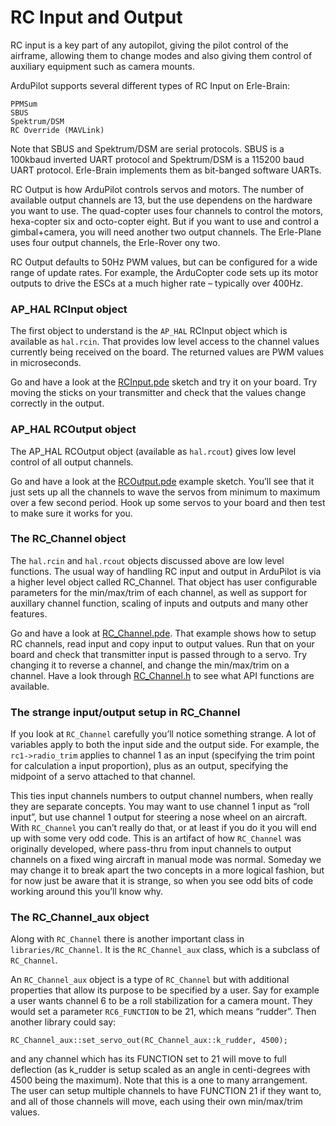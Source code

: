 # RC Input and Output

RC input is a key part of any autopilot, giving the pilot control of the airframe, allowing them to change modes and also giving them control of auxiliary equipment such as camera mounts.

ArduPilot supports several different types of RC Input on Erle-Brain:

    PPMSum 
    SBUS 
    Spektrum/DSM 
    RC Override (MAVLink)

Note that SBUS and Spektrum/DSM are serial protocols. SBUS is a 100kbaud inverted UART protocol and Spektrum/DSM is a 115200 baud UART protocol. Erle-Brain implements them as bit-banged software UARTs.

RC Output is how ArduPilot controls servos and motors. The number of available output channels are 13, but the use dependens on the hardware you want to use. The quad-copter uses four channels to control the motors, hexa-copter six and octo-copter eight. But if you want to use and control a gimbal+camera, you will need another two output channels. The Erle-Plane uses four output channels, the Erle-Rover ony two. 

RC Output defaults to 50Hz PWM values, but can be configured for a wide range of update rates. For example, the ArduCopter code sets up its motor outputs to drive the ESCs at a much higher rate – typically over 400Hz.

### AP_HAL RCInput object

The first object to understand is the `AP_HAL` RCInput object which is available as `hal.rcin`. That provides low level access to the channel values currently being received on the board. The returned values are PWM values in microseconds.

Go and have a look at the [RCInput.pde](https://github.com/erlerobot/ardupilot/blob/master/libraries/AP_HAL/examples/RCInput/RCInput.pde) sketch and try it on your board. Try moving the sticks on your transmitter and check that the values change correctly in the output.

### AP_HAL RCOutput object

The AP_HAL RCOutput object (available as `hal.rcout`) gives low level control of all output channels. 

Go and have a look at the [RCOutput.pde](https://github.com/erlerobot/ardupilot/blob/master/libraries/AP_HAL/examples/RCOutput/RCOutput.pde) example sketch. You’ll see that it just sets up all the channels to wave the servos from minimum to maximum over a few second period. Hook up some servos to your board and then test to make sure it works for you.

### The RC_Channel object

The `hal.rcin` and `hal.rcout` objects discussed above are low level functions. The usual way of handling RC input and output in ArduPilot is via a higher level object called RC_Channel. That object has user configurable parameters for the min/max/trim of each channel, as well as support for auxillary channel function, scaling of inputs and outputs and many other features.

Go and have a look at [RC_Channel.pde](https://github.com/erlerobot/ardupilot/blob/master/libraries/RC_Channel/examples/RC_Channel/RC_Channel.pde). That example shows how to setup RC channels, read input and copy input to output values. Run that on your board and check that transmitter input is passed through to a servo. Try changing it to reverse a channel, and change the min/max/trim on a channel. Have a look through [RC_Channel.h](https://github.com/erlerobot/ardupilot/blob/master/libraries/RC_Channel/RC_Channel.h) to see what API functions are available.

### The strange input/output setup in RC_Channel

If you look at `RC_Channel` carefully you’ll notice something strange. A lot of variables apply to both the input side and the output side. For example, the `rc1->radio_trim` applies to channel 1 as an input (specifying the trim point for calculation a input proportion), plus as an output, specifying the midpoint of a servo attached to that channel.

This ties input channels numbers to output channel numbers, when really they are separate concepts. You may want to use channel 1 input as “roll input”, but use channel 1 output for steering a nose wheel on an aircraft. With `RC_Channel` you can’t really do that, or at least if you do it you will end up with some very odd code. This is an artifact of how `RC_Channel` was originally developed, where pass-thru from input channels to output channels on a fixed wing aircraft in manual mode was normal. Someday we may change it to break apart the two concepts in a more logical fashion, but for now just be aware that it is strange, so when you see odd bits of code working around this you’ll know why.

### The RC_Channel_aux object

Along with `RC_Channel` there is another important class in `libraries/RC_Channel`. It is the `RC_Channel_aux` class, which is a subclass of `RC_Channel`.

An `RC_Channel_aux` object is a type of `RC_Channel` but with additional properties that allow its purpose to be specified by a user. Say for example a user wants channel 6 to be a roll stabilization for a camera mount. They would set a parameter `RC6_FUNCTION` to be 21, which means “rudder”. Then another library could say:

	RC_Channel_aux::set_servo_out(RC_Channel_aux::k_rudder, 4500);

and any channel which has its FUNCTION set to 21 will move to full deflection (as k_rudder is setup scaled as an angle in centi-degrees with 4500 being the maximum). Note that this is a one to many arrangement. The user can setup multiple channels to have FUNCTION 21 if they want to, and all of those channels will move, each using their own min/max/trim values.
